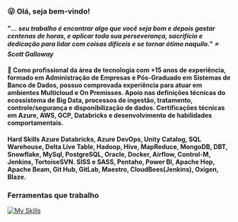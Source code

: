 ### :stuck_out_tongue_winking_eye: Olá, seja bem-vindo!

#### "<i>... seu trabalho é encontrar algo que você seja bom e depois gastar centenas de horas, e aplicar toda sua perseverança, sacrifício e dedicação para lidar com coisas difíceis e se tornar ótimo naquilo."  :star: Scott Galloway </i>

#### 🔭 Como profissional da área de tecnologia com +15 anos de experiência, formado em Administração de Empresas e Pós-Graduado em Sistemas de Banco de Dados, possuo comprovada experiência para atuar em ambientes Multicloud e On Premisses. Apoio nas definições técnicas do ecossistema de Big Data, processos de ingestão, tratamento, controle/segurança e disponibilização de dados. Certificações técnicas em Azure, AWS, GCP, Databricks e desenvolvimento de habilidades comportamentais. 

#### Hard Skills Azure Databricks, Azure DevOps, Unity Catalog, SQL Warehouse, Delta Live Table, Hadoop, Hive, MapReduce, MongoDB, DBT, Snowflake, MySql, PostgreSQL, Oracle, Docker, Airflow, Control-M, Jenkins, TortoiseSVN. SISS e SASS, Pentaho, Power BI, Apache Hop, Apache Beam, Git Hub, GitLab, Maestro, CloudBees(Jenkins), Oxigen, Blaze.
  
### Ferramentas que trabalho

[![My Skills](https://skillicons.dev/icons?i=vscode,aws,azure,gcp,python,terraform,ansible,bash,docker,eclipse,mongodb,git,github,gitlab,jenkins,linux,mysql,postgres,powershell&perline=20)](https://skillicons.dev)
